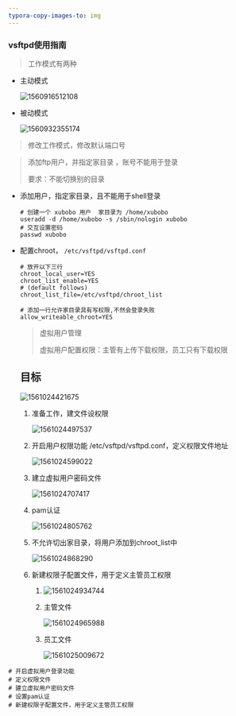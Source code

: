 ```yaml
---
typora-copy-images-to: img
---
```


### vsftpd使用指南

> 工作模式有两种

- 主动模式

  ![1560916512108](F:\xujianbo\xuStudy\img\1560916512108.png)

- 被动模式

  ![1560932355174](F:\xujianbo\xuStudy\img\1560932355174.png)

> 修改工作模式，修改默认端口号

> 添加ftp用户，并指定家目录 ，账号不能用于登录
>
> 要求：不能切换别的目录

- 添加用户，指定家目录，且不能用于shell登录

  ```shell
  # 创建一个 xubobo 用户  家目录为 /home/xubobo
  useradd -d /home/xubobo -s /sbin/nologin xubobo
  # 交互设置密码
  passwd xubobo
  ```

  

- 配置chroot， `/etc/vsftpd/vsftpd.conf`

  ```shell
  # 放开以下三行
  chroot_local_user=YES
  chroot_list_enable=YES
  # (default follows)
  chroot_list_file=/etc/vsftpd/chroot_list
  
  # 添加一行允许家目录具有写权限,不然会登录失败
  allow_writeable_chroot=YES
  
  ```

  > 虚拟用户管理
  >
  > 虚拟用户配置权限：主管有上传下载权限，员工只有下载权限
  
  
  
  ## 目标
  
  ![1561024421675](F:\xujianbo\xuStudy\img\1561024421675.png)
  
  1. 准备工作，建文件设权限
  
     ![1561024497537](F:\xujianbo\xuStudy\img\1561024497537.png)
  
  2. 开启用户权限功能 /etc/vsftpd/vsftpd.conf，定义权限文件地址
  
     ![1561024599022](F:\xujianbo\xuStudy\img\1561024599022.png)
  
  3. 建立虚拟用户密码文件
  
     ![1561024707417](F:\xujianbo\xuStudy\img\1561024707417.png)
  
  4. pam认证
  
     ![1561024805762](F:\xujianbo\xuStudy\img\1561024805762.png)
  
  5. 不允许切出家目录，将用户添加到chroot_list中
  
     ![1561024868290](F:\xujianbo\xuStudy\img\1561024868290.png)
  
  6. 新建权限子配置文件，用于定义主管员工权限
  
     1. ![1561024934744](F:\xujianbo\xuStudy\img\1561024934744.png)
  
     2. 主管文件
  
        ![1561024965988](F:\xujianbo\xuStudy\img\1561024965988.png)
  
     3. 员工文件
  
        ![1561025009672](F:\xujianbo\xuStudy\img\1561025009672.png)

```shell
# 开启虚拟用户登录功能
# 定义权限文件
# 建立虚拟用户密码文件
# 设置pam认证
# 新建权限子配置文件，用于定义主管员工权限
```

